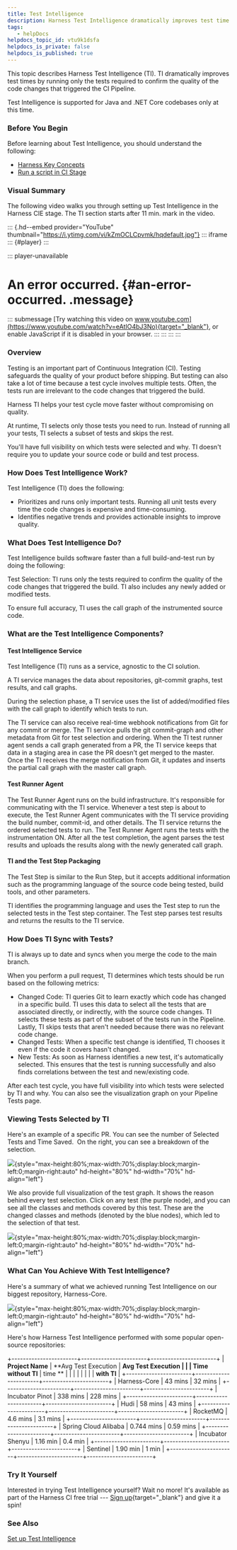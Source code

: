 ```yaml
---
title: Test Intelligence
description: Harness Test Intelligence dramatically improves test time by running only those tests required to confirm the quality of the code changes which triggered the build
tags: 
   - helpDocs
helpdocs_topic_id: vtu9k1dsfa
helpdocs_is_private: false
helpdocs_is_published: true
---
```


This topic describes Harness Test Intelligence (TI). TI dramatically
improves test times by running only the tests required to confirm the
quality of the code changes that triggered the CI Pipeline.

Test Intelligence is supported for Java and .NET Core codebases only at
this time.

### Before You Begin

Before learning about Test Intelligence, you should understand the
following:

-   [Harness Key
    Concepts](https://ngdocs.harness.io/article/hv2758ro4e-learn-harness-key-concepts)
-   [Run a script in CI
    Stage](https://ngdocs.harness.io/article/ota4xj59le-run-a-script-in-a-ci-stage)

### Visual Summary

The following video walks you through setting up Test Intelligence in
the Harness CIE stage. The TI section starts after 11 min. mark in the
video.

::: {.hd--embed provider="YouTube" thumbnail="https://i.ytimg.com/vi/kZmOCLCpvmk/hqdefault.jpg"}
::: iframe
::: {#player}
:::

::: player-unavailable
# An error occurred. {#an-error-occurred. .message}

::: submessage
[Try watching this video on
www.youtube.com](https://www.youtube.com/watch?v=eAtIO4bJ3No){target="_blank"},
or enable JavaScript if it is disabled in your browser.
:::
:::
:::
:::

### Overview

Testing is an important part of Continuous Integration (CI). Testing
safeguards the quality of your product before shipping. But testing can
also take a lot of time because a test cycle involves multiple tests.
Often, the tests run are irrelevant to the code changes that triggered
the build.

Harness TI helps your test cycle move faster without compromising on
quality. 

At runtime, TI selects only those tests you need to run. Instead of
running all your tests, TI selects a subset of tests and skips the
rest. 

You\'ll have full visibility on which tests were selected and why. TI
doesn't require you to update your source code or build and test
process.

### How Does Test Intelligence Work?

Test Intelligence (TI) does the following:

-   Prioritizes and runs only important tests. Running all unit tests
    every time the code changes is expensive and time-consuming.
-   Identifies negative trends and provides actionable insights to
    improve quality. 

### What Does Test Intelligence Do?

Test Intelligence builds software faster than a full build-and-test run
by doing the following:

Test Selection: TI runs only the tests required to confirm the quality
of the code changes that triggered the build. TI also includes any newly
added or modified tests.

To ensure full accuracy, TI uses the call graph of the instrumented
source code. 

### What are the Test Intelligence Components?

#### Test Intelligence Service

Test Intelligence (TI) runs as a service, agnostic to the CI solution. 

A TI service manages the data about repositories, git-commit graphs,
test results, and call graphs. 

During the selection phase, a TI service uses the list of added/modified
files with the call graph to identify which tests to run.

The TI service can also receive real-time webhook notifications from Git
for any commit or merge. The TI service pulls the git commit-graph and
other metadata from Git for test selection and ordering. When the TI
test runner agent sends a call graph generated from a PR, the TI service
keeps that data in a staging area in case the PR doesn't get merged to
the master. Once the TI receives the merge notification from Git, it
updates and inserts the partial call graph with the master call graph.

#### Test Runner Agent

The Test Runner Agent runs on the build infrastructure. It\'s
responsible for communicating with the TI service. Whenever a test step
is about to execute, the Test Runner Agent communicates with the TI
service providing the build number, commit-id, and other details. The TI
service returns the ordered selected tests to run. The Test Runner Agent
runs the tests with the instrumentation ON. After all the test
completion, the agent parses the test results and uploads the results
along with the newly generated call graph.

#### TI and the Test Step Packaging

The Test Step is similar to the Run Step, but it accepts additional
information such as the programming language of the source code being
tested, build tools, and other parameters. 

TI identifies the programming language and uses the Test step to run the
selected tests in the Test step container. The Test step parses test
results and returns the results to the TI service.

### How Does TI Sync with Tests?

TI is always up to date and syncs when you merge the code to the main
branch.

When you perform a pull request, TI determines which tests should be run
based on the following metrics:

-   Changed Code: TI queries Git to learn exactly which code has changed
    in a specific build. TI uses this data to select all the tests that
    are associated directly, or indirectly, with the source code
    changes. TI selects these tests as part of the subset of the tests
    run in the Pipeline. Lastly, TI skips tests that aren\'t needed
    because there was no relevant code change.
-   Changed Tests: When a specific test change is identified, TI chooses
    it even if the code it covers hasn\'t changed.
-   New Tests: As soon as Harness identifies a new test,
    it\'s automatically selected. This ensures that the test is running
    successfully and also finds correlations between the test and
    new/existing code.

After each test cycle, you have full visibility into which tests were
selected by TI and why. You can also see the visualization graph on your
Pipeline Tests page.

### Viewing Tests Selected by TI

Here\'s an example of a specific PR. You can see the number of Selected
Tests and Time Saved.  On the right, you can see a breakdown of the
selection. 

![](./static/test-intelligence-concepts-01.png){style="max-height:80%;max-width:70%;display:block;margin-left:0;margin-right:auto"
hd-height="80%" hd-width="70%" hd-align="left"}

We also provide full visualization of the test graph. It shows the
reason behind every test selection. Click on any test (the purple node),
and you can see all the classes and methods covered by this test. These
are the changed classes and methods (denoted by the blue nodes), which
led to the selection of that test.

![](https://files.helpdocs.io/i5nl071jo5/articles/vtu9k1dsfa/1630477676163/98-xp-7-u-6-ocyq-688-smq-znjtui-ib-20-u-7-b-2-t-w-pox-ibyt-yvyjo-2-p-sbacz-m-4-uqz-avguz-bervc-1-ukpfhgqd-qbhhd-slh-dl-lx-7-cjqzdz-i-met-kp-66-q-y-j-2-hnkb-s-131-f-8-vyhk-uxq-c-8-mmfw-8-c-s-0){style="max-height:80%;max-width:70%;display:block;margin-left:0;margin-right:auto"
hd-height="80%" hd-width="70%" hd-align="left"}

### What Can You Achieve With Test Intelligence?

Here's a summary of what we achieved running Test Intelligence on our
biggest repository, Harness-Core.

![](https://files.helpdocs.io/i5nl071jo5/articles/vtu9k1dsfa/1630477664781/cb-ot-pg-04-ovrt-ie-1-ok-jdu-olse-jc-4-q-ti-7-iqn-rf-2-s-oazst-hsvv-d-1-z-7-q-fdbpv-3-rz-25-i-9-jfzs-c-8-dha-rye-xc-mo-ipzz-vv-zv-a-8-q-c-ysv-r-y-1-m-ulr-4-y-ync-45-i-1-o-89-u-8-dv-n-6-w-29-nhwg-6-y-s-0){style="max-height:80%;max-width:70%;display:block;margin-left:0;margin-right:auto"
hd-height="80%" hd-width="70%" hd-align="left"}

Here's how Harness Test Intelligence performed with some popular
open-source repositories:

+-----------------------+-----------------------+-----------------------+
| **Project Name**      | **Avg Test Execution  | **Avg Test Execution  |
|                       | Time without TI**     | time **               |
|                       |                       |                       |
|                       |                       | **with TI**           |
+-----------------------+-----------------------+-----------------------+
| Harness-Core          | 43 mins               | 32 mins               |
+-----------------------+-----------------------+-----------------------+
| Incubator Pinot       | 338 mins              | 228 mins              |
+-----------------------+-----------------------+-----------------------+
| Hudi                  | 58 mins               | 43 mins               |
+-----------------------+-----------------------+-----------------------+
| RocketMQ              | 4.6 mins              | 3.1 mins              |
+-----------------------+-----------------------+-----------------------+
| Spring Cloud Alibaba  | 0.744 mins            | 0.59 mins             |
+-----------------------+-----------------------+-----------------------+
| Incubator Shenyu      | 1.16 min              | 0.4 min               |
+-----------------------+-----------------------+-----------------------+
| Sentinel              | 1.90 min              | 1 min                 |
+-----------------------+-----------------------+-----------------------+

### Try It Yourself

Interested in trying Test Intelligence yourself? Wait no more! It\'s
available as part of the Harness CI free trial --- [Sign
up](https://harness.io/pricing/){target="_blank"} and give it a spin! 

### See Also

[Set up Test Intelligence](https://ngdocs.harness.io/article/428cs02e6u)
